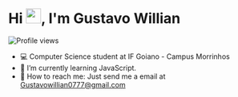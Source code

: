<h1 align="left">Hi <img src="https://raw.githubusercontent.com/kaueMarques/kaueMarques/master/hi.gif" height="30px">, I'm Gustavo Willian</h1>
<p align="left"> <img src="https://komarev.com/ghpvc/?username=GustavoWillian7&color=purple" alt="Profile views" /> </p>

- 💻 Computer Science student at IF Goiano - Campus Morrinhos
- 🌱 I’m currently learning JavaScript.
- 🤔 How to reach me: Just send me a email at Gustavowillian0777@gmail.com

<!--

<br><br>

## 🛠 &nbsp;Learning Tech Stack

![Java](https://img.shields.io/badge/Java-ED8B00?style=for-the-badge&logo=java&logoColor=white)&nbsp;
![JavaScript](https://img.shields.io/badge/-JavaScript-05122A?style=flat&logo=javascript)&nbsp;
![Node.js](https://img.shields.io/badge/-Node.js-05122A?style=flat&logo=node.js)&nbsp;
![HTML](https://img.shields.io/badge/-HTML-05122A?style=flat&logo=HTML5)&nbsp;
![CSS](https://img.shields.io/badge/-CSS-05122A?style=flat&logo=CSS3&logoColor=1572B6)&nbsp;
![React](https://img.shields.io/badge/-React-05122A?style=flat&logo=react)&nbsp;
![Git](https://img.shields.io/badge/-Git-05122A?style=flat&logo=git)&nbsp;
![GitHub](https://img.shields.io/badge/-GitHub-05122A?style=flat&logo=github)&nbsp;
![Visual Studio Code](https://img.shields.io/badge/-Visual%20Studio%20Code-05122A?style=flat&logo=visual-studio-code&logoColor=007ACC)&nbsp;

<br><br>

## ⚙️ &nbsp;GitHub Analytics

<p align="left">
<img width="530em" src="https://github-readme-stats.vercel.app/api?username=GustavoWillian7&show_icons=true&theme=dracula" alt="DepTH's stats"/>
<img width="530em" src="https://github-readme-stats.vercel.app/api/top-langs/?username=GustavoWillian7&layout=compact&theme=dracula" alt="DepTH's most languages"/>
</p>
-->

<br><br>
